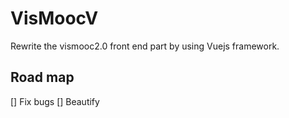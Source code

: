 # VisMoocV #

Rewrite the vismooc2.0 front end part by using Vuejs framework.

## Road map
[] Fix bugs
[] Beautify